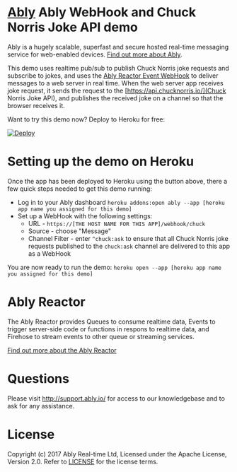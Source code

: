 # [Ably](https://www.ably.io) Ably WebHook and Chuck Norris Joke API demo

Ably is a hugely scalable, superfast and secure hosted real-time messaging service for web-enabled devices. [Find out more about Ably](https://www.ably.io).

This demo uses realtime pub/sub to publish Chuck Norris joke requests and subscribe to jokes,
and uses the [Ably Reactor Event WebHook](https://www.ably.io/reactor) to deliver messages to a web server in real time.
When the web server app receives joke request, it sends the request to the
[https://api.chucknorris.io/](Chuck Norris Joke API), and publishes the received joke
on a channel so that the browser receives it.

Want to try this demo now? Deploy to Heroku for free:

[![Deploy](https://www.herokucdn.com/deploy/button.svg)](https://heroku.com/deploy?template=https://github.com/ably/tutorials/tree/webhook-chuck-norris-ruby-rails)

# Setting up the demo on Heroku

Once the app has been deployed to Heroku using the button above, there a few quick steps needed to get this demo running:

* Log in to your Ably dashboard `heroku addons:open ably --app [heroku app name you assigned for this demo]`
* Set up a WebHook with the following settings:
  * URL - `https://[THE HOST NAME FOR THIS APP]/webhook/chuck`
  * Source - choose "Message"
  * Channel Filter - enter `^chuck:ask` to ensure that all Chuck Norris joke requests published to the `chuck:ask` channel are delivered to this app as a WebHook

You are now ready to run the demo: `heroku open --app [heroku app name you assigned for this demo]`

# Ably Reactor

The Ably Reactor provides Queues to consume realtime data, Events to trigger server-side code or functions in respons to realtime data, and Firehose to stream events to other queue or streaming services.

[Find out more about the Ably Reactor](https://www.ably.io/reactor)

# Questions

Please visit http://support.ably.io/ for access to our knowledgebase and to ask for any assistance.

# License

Copyright (c) 2017 Ably Real-time Ltd, Licensed under the Apache License, Version 2.0. Refer to [LICENSE](./LICENSE) for the license terms.